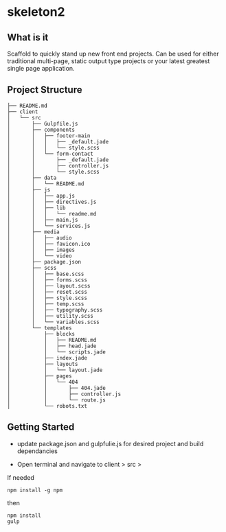 # skeleton2

## What is it

Scaffold to quickly stand up new front end projects. Can be used for either traditional multi-page, static output type projects or your latest greatest single page application.

## Project Structure

```
├── README.md
├── client
│   └── src
│       ├── Gulpfile.js
│       ├── components
│       │   ├── footer-main
│       │   │   ├── _default.jade
│       │   │   └── style.scss
│       │   └── form-contact
│       │       ├── _default.jade
│       │       ├── controller.js
│       │       └── style.scss
│       ├── data
│       │   └── README.md
│       ├── js
│       │   ├── app.js
│       │   ├── directives.js
│       │   ├── lib
│       │   │   └── readme.md
│       │   ├── main.js
│       │   └── services.js
│       ├── media
│       │   ├── audio
│       │   ├── favicon.ico
│       │   ├── images
│       │   └── video
│       ├── package.json
│       ├── scss
│       │   ├── base.scss
│       │   ├── forms.scss
│       │   ├── layout.scss
│       │   ├── reset.scss
│       │   ├── style.scss
│       │   ├── temp.scss
│       │   ├── typography.scss
│       │   ├── utility.scss
│       │   └── variables.scss
│       └── templates
│           ├── blocks
│           │   ├── README.md
│           │   ├── head.jade
│           │   └── scripts.jade
│           ├── index.jade
│           ├── layouts
│           │   └── layout.jade
│           ├── pages
│           │   └── 404
│           │       ├── 404.jade
│           │       ├── controller.js
│           │       └── route.js
│           └── robots.txt
```
        
## Getting Started

- update package.json and gulpfulie.js for desired project and build dependancies

- Open terminal and navigate to client > src >

If needed
```
npm install -g npm 
```

then
```
npm install
gulp
```






